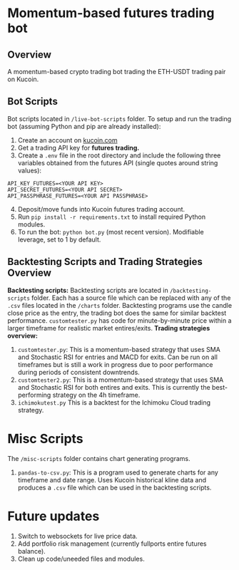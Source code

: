 # Momentum-based futures trading bot
## Overview
A momentum-based crypto trading bot trading the ETH-USDT trading pair on Kucoin.
## Bot Scripts
Bot scripts located in `/live-bot-scripts` folder.
 To setup and run the trading bot (assuming Python and pip are already installed):
 1. Create an account on [kucoin.com](kucoin.com)
 2. Get a trading API key for **futures trading.**
 3. Create a `.env` file in the root directory and include the following three variables obtained from the futures API (single quotes around string values):
````
API_KEY_FUTURES=<YOUR API KEY>
API_SECRET_FUTURES=<YOUR API SECRET>
API_PASSPHRASE_FUTURES=<YOUR API PASSPHRASE>
````
4. Deposit/move funds into Kucoin futures trading account.
5. Run `pip install -r requirements.txt` to install required Python modules.
6. To run the bot: `python bot.py` (most recent version). Modifiable leverage, set to 1 by default.
## Backtesting Scripts and Trading Strategies Overview
**Backtesting scripts:**
Backtesting scripts are located in `/backtesting-scripts` folder. Each has a source file which can be replaced with any of the `.csv` files located in the `/charts` folder. Backtesting programs use the candle close price as the entry, the trading bot does the same for similar backtest performance. `customtester.py` has code for minute-by-minute price within a larger timeframe for realistic market entires/exits.
**Trading strategies overview:**
1. `customtester.py`:
This is a momentum-based strategy that uses SMA and Stochastic RSI for entries and MACD for exits. Can be run on all timeframes but is still a work in progress due to poor performance during periods of consistent downtrends.
2. `customtester2.py`:
This is a momentum-based strategy that uses SMA and Stochastic RSI for both entires and exits. This is currently the best-performing strategy on the 4h timeframe.
3. `ichimokutest.py`
This is a backtest for the Ichimoku Cloud trading strategy.
# Misc Scripts
The `/misc-scripts` folder contains chart generating programs.
1. `pandas-to-csv.py`:
This is a program used to generate charts for any timeframe and date range. Uses Kucoin historical kline data and produces a `.csv` file which can be used in the backtesting scripts.
# Future updates
1. Switch to websockets for live price data.
2. Add portfolio risk management (currently fullports entire futures balance).
3. Clean up code/uneeded files and modules.
